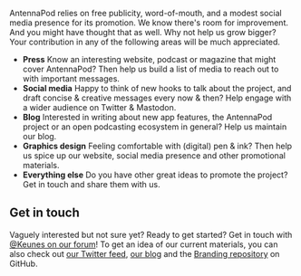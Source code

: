 AntennaPod relies on free publicity, word-of-mouth, and a modest social media presence for its promotion. We know there's room for improvement. And you might have thought that as well. Why not help us grow bigger? Your contribution in any of the following areas will be much appreciated.

* **Press**
Know an interesting website, podcast or magazine that might cover AntennaPod? Then help us build a list of media to reach out to with important messages.
* **Social media**
Happy to think of new hooks to talk about the project, and draft concise & creative messages every now & then? Help engage with a wider audience on Twitter & Mastodon.
* **Blog**
Interested in writing about new app features, the AntennaPod project or an open podcasting ecosystem in general? Help us maintain our blog.
* **Graphics design**
Feeling comfortable with (digital) pen & ink? Then help us spice up our website, social media presence and other promotional materials.
* **Everything else**
Do you have other great ideas to promote the project? Get in touch and share them with us.

## Get in touch
Vaguely interested but not sure yet? Ready to get started? Get in touch with [@Keunes on our forum](https://forum.antennapod.org/u/keunes)! To get an idea of our current materials, you can also check out [our Twitter feed](https://www.twitter.com/antennapod), [our blog](/blog) and the [Branding repository](https://github.com/AntennaPod/Branding) on GitHub.
